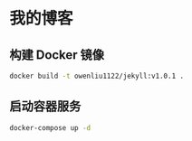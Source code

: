# 我的博客

## 构建 Docker 镜像

``` bash
docker build -t owenliu1122/jekyll:v1.0.1 .
```

## 启动容器服务

``` bash
docker-compose up -d
```
